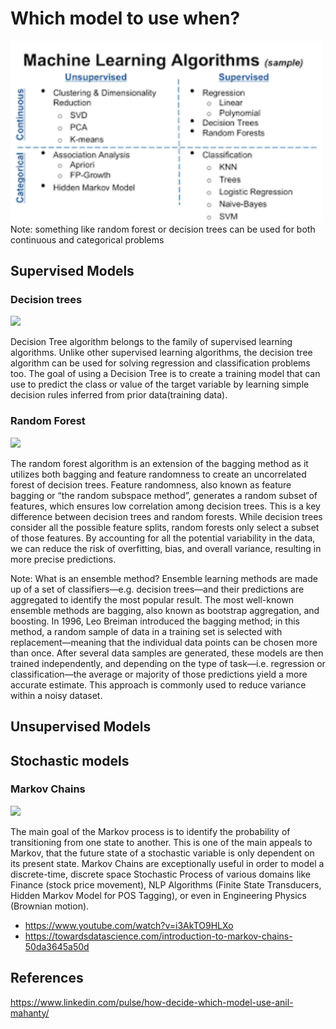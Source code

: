 # Which model to use when?

<img src="images/screenshot.png" width="500"/>
Note: something like random forest or decision trees can be used for both continuous and categorical problems

## Supervised Models
### Decision trees
<img src="https://user-images.githubusercontent.com/43540613/172396826-af4abd77-261e-45f7-9855-9db13e53db48.png" width="350"/>

Decision Tree algorithm belongs to the family of supervised learning algorithms. Unlike other supervised learning algorithms, the decision tree algorithm can be used for solving regression and classification problems too. The goal of using a Decision Tree is to create a training model that can use to predict the class or value of the target variable by learning simple decision rules inferred from prior data(training data).

### Random Forest
<img src="https://user-images.githubusercontent.com/43540613/172595075-cc931c80-7af9-4bfe-8adf-abcdf7305a79.png" width="500"/>

The random forest algorithm is an extension of the bagging method as it utilizes both bagging and feature randomness to create an uncorrelated forest of decision trees. Feature randomness, also known as feature bagging or “the random subspace method”, generates a random subset of features, which ensures low correlation among decision trees. This is a key difference between decision trees and random forests. While decision trees consider all the possible feature splits, random forests only select a subset of those features. By accounting for all the potential variability in the data, we can reduce the risk of overfitting, bias, and overall variance, resulting in more precise predictions.

Note: What is an ensemble method?
Ensemble learning methods are made up of a set of classifiers—e.g. decision trees—and their predictions are aggregated to identify the most popular result. The most well-known ensemble methods are bagging, also known as bootstrap aggregation, and boosting. In 1996, Leo Breiman introduced the bagging method; in this method, a random sample of data in a training set is selected with replacement—meaning that the individual data points can be chosen more than once. After several data samples are generated, these models are then trained independently, and depending on the type of task—i.e. regression or classification—the average or majority of those predictions yield a more accurate estimate. This approach is commonly used to reduce variance within a noisy dataset.

## Unsupervised Models


## Stochastic models
### Markov Chains
<img src="https://user-images.githubusercontent.com/43540613/172156982-0dc7ae61-8155-4c03-97ca-8bea67113f0c.png" width="500"/>

The main goal of the Markov process is to identify the probability of transitioning from one state to another. This is one of the main appeals to Markov, that the future state of a stochastic variable is only dependent on its present state.
Markov Chains are exceptionally useful in order to model a discrete-time, discrete space Stochastic Process of various domains like Finance (stock price movement), NLP Algorithms (Finite State Transducers, Hidden Markov Model for POS Tagging), or even in Engineering Physics (Brownian motion). 

- https://www.youtube.com/watch?v=i3AkTO9HLXo
- https://towardsdatascience.com/introduction-to-markov-chains-50da3645a50d

## References
https://www.linkedin.com/pulse/how-decide-which-model-use-anil-mahanty/

